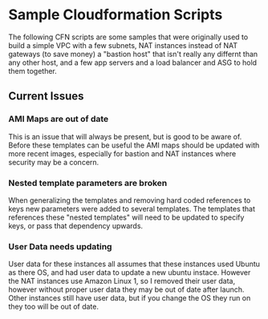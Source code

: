# Sample Cloudformation Scripts

The following CFN scripts are some samples that were originally used to build a simple VPC with a few subnets, NAT instances instead of NAT gateways (to save money) a "bastion host" that isn't really any differnt than any other host, and a few app servers and a load balancer and ASG to hold them together.

## Current Issues

### AMI Maps are out of date

This is an issue that will always be present, but is good to be aware of. Before these templates can be useful the AMI maps should be updated with more recent images, especially for bastion and NAT instances where security may be a concern.

### Nested template parameters are broken

When generalizing the templates and removing hard coded references to keys new parameters were added to several templates. The templates that references these "nested templates" will need to be updated to specify keys, or pass that dependency upwards. 

### User Data needs updating

User data for these instances all assumes that these instances used Ubuntu as there OS, and had user data to update a new ubuntu instace. However the NAT instances use Amazon Linux 1, so I removed their user data, however without proper user data they may be out of date after launch. Other instances still have user data, but if you change the OS they run on they too will be out of date. 